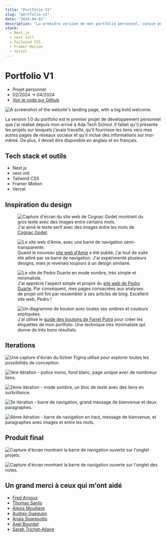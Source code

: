 ```yaml
---
title: "Portfolio V1"
slug: "portfolio-v1"
date: "2024-04-01"
description: "La première version de mon portfolio personnel, conçue pour présenter mes projets et du contenu bilingue. Inspirée par des designs minimalistes."
stack:
  - Next.js
  - next-intl
  - Tailwind CSS
  - Framer Motion
  - Vercel
---
```


# Portfolio V1

- Projet personnel
- 02/2024 -> 04/2024
- [Voir le code sur Github](https://github.com/lemathurin/portfolio/tree/v1)

<Image
  src="https://5q44w9bzpv.ufs.sh/f/vqzvWuhpJmwXXGT3V6tgs8zZdmwB31rtVQfjMYHnJCTbkAFD"
  alt="A screenshot of the website's landing page, with a big bold welcome."
/>

La version 1.0 du portfolio est le premier projet de développement personnel que j'ai réalisé depuis mon arrivé à Ada Tech School. Il fallait qu'il présente les projets sur lesquels j'avais travaillé, qu'il fournisse les liens vers mes autres pages de réseaux sociaux et qu'il inclue des informations sur moi-même. De plus, il devait être disponible en anglais et en français.

## Tech stack et outils

- Next.js
- next-intl
- Tailwind CSS
- Framer Motion
- Vercel

## Inspiration du design

<figure>
  <Image
    src="https://5q44w9bzpv.ufs.sh/f/vqzvWuhpJmwXNaNka1PV9aX7GKwfgvtTzMLsJeBUjynFP40u"
    alt="Capture d'écran du site web de Cognac Godet montrant du gros texte avec des images entre certains mots."
  />
  <figcaption>
    J'ai aimé le texte serif avec des images entre les mots de <a href="https://cognacgodet.com" target="_blank" rel="noopener noreferrer">Cognac Godet</a>.
  </figcaption>
</figure>

<figure>
  <Image
    src="https://5q44w9bzpv.ufs.sh/f/vqzvWuhpJmwXSTbezC8Wfbl01CeIMUcRpEmhQG4jYasznHtF"
    alt="Le site web d'Amie, avec une barre de navigation semi-transparente."
  />
  <figcaption>
    Quand le nouveau <a href="https://amie.so/art" target="_blank" rel="noopener noreferrer">site web d'Amie</a> a été publié, j'ai
    tout de suite été attiré par sa barre de navigation. J'ai expérimenté
    plusieurs designs, mais je revenais toujours à un design similaire.
  </figcaption>
</figure>

<figure>
  <Image
    src="https://5q44w9bzpv.ufs.sh/f/vqzvWuhpJmwX5EK9xD6TtcdGu2sI9C7yblXkPZFSViHm6rvT"
    alt="Le site de Pedro Duarte en mode sombre, très simple et minimaliste."
  />
  <figcaption>
    J'ai apprécié l'aspect simple et propre du <a href="https://ped.ro" target="_blank" rel="noopener noreferrer">site web de Pedro Duarte</a>. Par conséquent, mes pages consacrées aux analyses
    de projet ont fini par ressembler à ses articles de blog. Excellent site
    web, Pedro !
  </figcaption>
</figure>

<figure>
  <Image
    src="https://5q44w9bzpv.ufs.sh/f/vqzvWuhpJmwXqOnHkkpzH4LXy51GktTuheFlUAwcv2VgQarK"
    alt="Un diagramme de bouton avec toutes ses ombres et couleurs expliquées."
  />
  <figcaption>
    J'ai utilisé le <a href="https://twitter.com/farrelput/status/1768952348976558161/photo/2" target="_blank" rel="noopener noreferrer">guide des boutons de Farrel Putra</a> pour créer les étiquettes de mon portfolio. Une technique très minimaliste
    qui donne de très bons résultats.
  </figcaption>
</figure>

## Iterations

<Image
  src="https://5q44w9bzpv.ufs.sh/f/vqzvWuhpJmwXNMwomyPV9aX7GKwfgvtTzMLsJeBUjynFP40u"
  alt="Une capture d'écran du fichier Figma utilisé pour explorer toutes les possibilités de conception."
/>

<Image
  src="https://5q44w9bzpv.ufs.sh/f/vqzvWuhpJmwX2GSHOZjab2JnoGdL156AWIvsmt0jQPpKyFz8"
  alt="1ère itération - police mono, fond blanc, page unique avec de nombreux liens."
/>

<Image
  src="https://5q44w9bzpv.ufs.sh/f/vqzvWuhpJmwXJJ0LUt1nGRHqvcgpfS0e7yN8ktYUhAQFDzrO"
  alt="2ème itération - mode sombre, un bloc de texte avec des liens en surbrillance."
/>

<Image
  src="https://5q44w9bzpv.ufs.sh/f/vqzvWuhpJmwXNJb9nhPV9aX7GKwfgvtTzMLsJeBUjynFP40u"
  alt="3e itération - barre de navigation, grand message de bienvenue et deux paragraphes."
/>

<Image
  src="https://5q44w9bzpv.ufs.sh/f/vqzvWuhpJmwXV5A2yDXW2IYZeJEMPLR5VcHjlGStDmU1vKni"
  alt="4ème itération - barre de navigation en haut, message de bienvenue, et paragraphes avec images et entre les mots."
/>

## Produit final

<Image
  src="https://5q44w9bzpv.ufs.sh/f/vqzvWuhpJmwX2knYmTjab2JnoGdL156AWIvsmt0jQPpKyFz8"
  alt="Capture d'écran montrant la barre de navigation ouverte sur l'onglet projets."
/>

<Image
  src="https://5q44w9bzpv.ufs.sh/f/vqzvWuhpJmwXClpXc3UN4nf7yrSBlbuPZFEswqdUCpk3ochN"
  alt="Capture d'écran montrant la barre de navigation ouverte sur l'onglet des notes."
/>

## Un grand merci à ceux qui m'ont aidé

- [Fred Arnoux](https://www.linkedin.com/in/farnoux/)
- [Thomas Sanlis](https://twitter.com/T_Zahil)
- [Alexis Moulliere](https://github.com/realalexis)
- [Audrey Gueguen](https://github.com/AudreyGgn)
- [Anais Sparesotto](https://fr.linkedin.com/in/anais-sparesotto)
- [Axel Bourdet](https://thedreampunk.com/en/)
- [Sarah Trichet-Allaire](https://mastodon.cloud/@Sarah_Trichet_Allaire)
